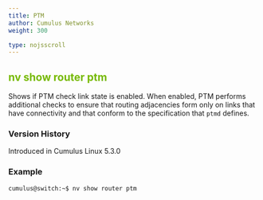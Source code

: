 ```yaml
---
title: PTM
author: Cumulus Networks
weight: 300

type: nojsscroll
---
```

<style>
h { color: RGB(118,185,0)}
</style>
## <h>nv show router ptm</h>

Shows if PTM check link state is enabled. When enabled, PTM performs additional checks to ensure that routing adjacencies form only on links that have connectivity and that conform to the specification that `ptmd` defines.

### Version History

Introduced in Cumulus Linux 5.3.0

### Example

```
cumulus@switch:~$ nv show router ptm
```
